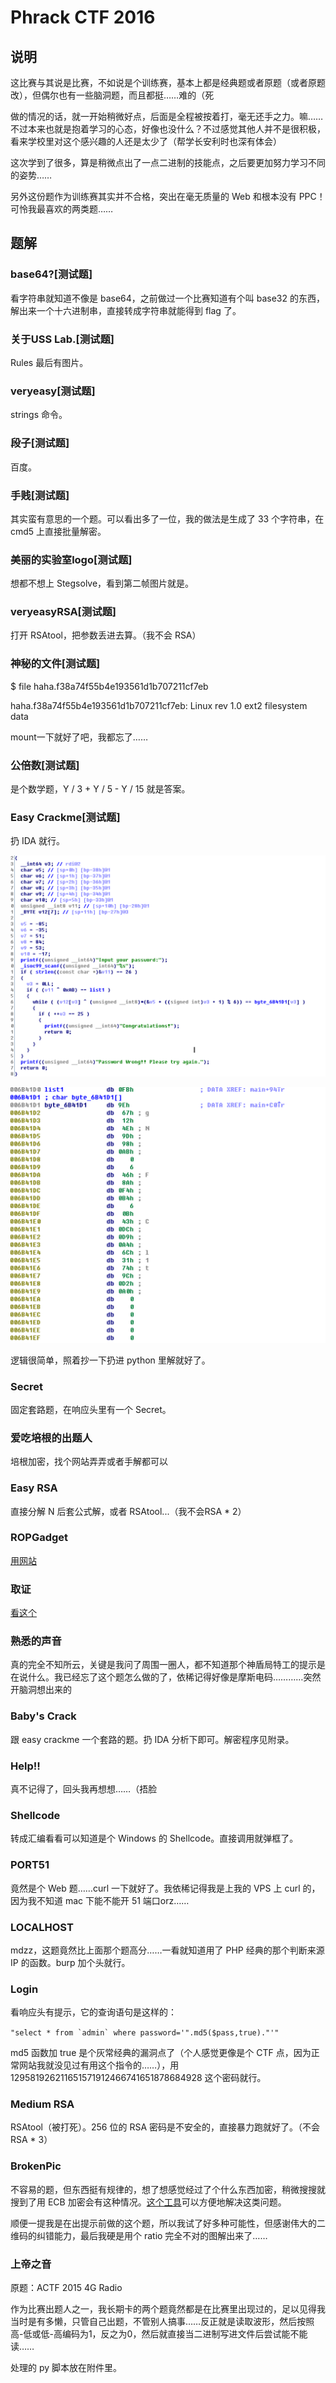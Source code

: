 # Phrack CTF 2016

## 说明
这比赛与其说是比赛，不如说是个训练赛，基本上都是经典题或者原题（或者原题改），但偶尔也有一些脑洞题，而且都挺……难的（死

做的情况的话，就一开始稍微好点，后面是全程被按着打，毫无还手之力。嘛……不过本来也就是抱着学习的心态，好像也没什么？不过感觉其他人并不是很积极，看来学校里对这个感兴趣的人还是太少了（帮学长安利时也深有体会）

这次学到了很多，算是稍微点出了一点二进制的技能点，之后要更加努力学习不同的姿势……

另外这份题作为训练赛其实并不合格，突出在毫无质量的 Web 和根本没有 PPC！可怜我最喜欢的两类题……

## 题解
### base64?[测试题]
看字符串就知道不像是 base64，之前做过一个比赛知道有个叫 base32 的东西，解出来一个十六进制串，直接转成字符串就能得到 flag 了。

### 关于USS Lab.[测试题]
Rules 最后有图片。

### veryeasy[测试题]
strings 命令。

### 段子[测试题]
百度。

### 手贱[测试题]
其实蛮有意思的一个题。可以看出多了一位，我的做法是生成了 33 个字符串，在 cmd5 上直接批量解密。

### 美丽的实验室logo[测试题]
想都不想上 Stegsolve，看到第二帧图片就是。

### veryeasyRSA[测试题]
打开 RSAtool，把参数丢进去算。（我不会 RSA）

### 神秘的文件[测试题]
$ file haha.f38a74f55b4e193561d1b707211cf7eb

haha.f38a74f55b4e193561d1b707211cf7eb: Linux rev 1.0 ext2 filesystem data

mount一下就好了吧，我都忘了……

### 公倍数[测试题]
是个数学题，Y / 3 + Y / 5 - Y / 15 就是答案。

### Easy Crackme[测试题]
扔 IDA 就行。

![easy_crackme1](https://raw.githubusercontent.com/CTF-Mare/my-ctf-writeups/master/2016-05-21-PhrackCTF/screenshots/easycrackme1.png)

![easy_crackme2](https://raw.githubusercontent.com/CTF-Mare/my-ctf-writeups/master/2016-05-21-PhrackCTF/screenshots/easycrackme2.png)

逻辑很简单，照着抄一下扔进 python 里解就好了。

### Secret
固定套路题，在响应头里有一个 Secret。

### 爱吃培根的出题人
培根加密，找个网站弄弄或者手解都可以

### Easy RSA
直接分解 N 后套公式解，或者 RSAtool...（我不会RSA * 2）

### ROPGadget
[用网站](https://defuse.ca/online-x86-assembler.htm)

### 取证

[看这个](http://bobao.360.cn/ctf/detail/159.html)

### 熟悉的声音
真的完全不知所云，关键是我问了周围一圈人，都不知道那个神盾局特工的提示是在说什么。我已经忘了这个题怎么做的了，依稀记得好像是摩斯电码…………突然开脑洞想出来的

### Baby's Crack

跟 easy crackme 一个套路的题。扔 IDA 分析下即可。解密程序见附录。

### Help!!
真不记得了，回头我再想想……（捂脸

### Shellcode
转成汇编看看可以知道是个 Windows 的 Shellcode。直接调用就弹框了。

### PORT51
竟然是个 Web 题……curl 一下就好了。我依稀记得我是上我的 VPS 上 curl 的，因为我不知道 mac 下能不能开 51 端口orz……

### LOCALHOST
mdzz，这题竟然比上面那个题高分……一看就知道用了 PHP 经典的那个判断来源 IP 的函数。burp 加个头就行。

### Login
看响应头有提示，它的查询语句是这样的：

```"select * from `admin` where password='".md5($pass,true)."'"```

md5 函数加 true 是个灰常经典的漏洞点了（个人感觉更像是个 CTF 点，因为正常网站我就没见过有用这个指令的……），用 129581926211651571912466741651878684928 这个密码就行。

### Medium RSA
RSAtool（被打死）。256 位的 RSA 密码是不安全的，直接暴力跑就好了。（不会 RSA * 3）

### BrokenPic
不容易的题，但东西挺有规律的，想了想感觉经过了个什么东西加密，稍微搜搜就搜到了用 ECB 加密会有这种情况。[这个工具](https://doegox.github.io/ElectronicColoringBook/)可以方便地解决这类问题。

顺便一提我是在出提示前做的这个题，所以我试了好多种可能性，但感谢伟大的二维码的纠错能力，最后我硬是用个 ratio 完全不对的图解出来了……

### 上帝之音
原题：ACTF 2015 4G Radio

作为比赛出题人之一，我长期卡的两个题竟然都是在比赛里出现过的，足以见得我当时是有多懒，只管自己出题，不管别人搞事……反正就是读取波形，然后按照高-低或低-高编码为1，反之为0，然后就直接当二进制写进文件后尝试能不能读……

处理的 py 脚本放在附件里。






